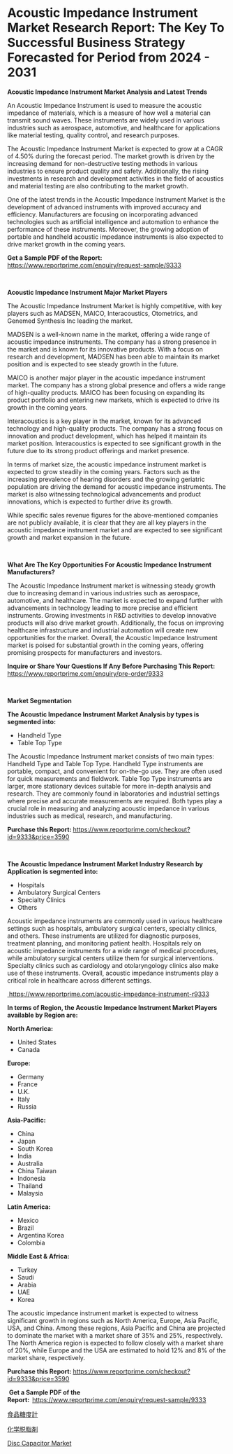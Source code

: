 <p><h1>Acoustic Impedance Instrument Market Research Report: The Key To Successful Business Strategy Forecasted for Period from 2024 - 2031</h1></p><p><strong>Acoustic Impedance Instrument Market Analysis and Latest Trends</strong></p>
<p><p>An Acoustic Impedance Instrument is used to measure the acoustic impedance of materials, which is a measure of how well a material can transmit sound waves. These instruments are widely used in various industries such as aerospace, automotive, and healthcare for applications like material testing, quality control, and research purposes.</p><p>The Acoustic Impedance Instrument Market is expected to grow at a CAGR of 4.50% during the forecast period. The market growth is driven by the increasing demand for non-destructive testing methods in various industries to ensure product quality and safety. Additionally, the rising investments in research and development activities in the field of acoustics and material testing are also contributing to the market growth.</p><p>One of the latest trends in the Acoustic Impedance Instrument Market is the development of advanced instruments with improved accuracy and efficiency. Manufacturers are focusing on incorporating advanced technologies such as artificial intelligence and automation to enhance the performance of these instruments. Moreover, the growing adoption of portable and handheld acoustic impedance instruments is also expected to drive market growth in the coming years.</p></p>
<p><strong>Get a Sample PDF of the Report:&nbsp;</strong> <a href="https://www.reportprime.com/enquiry/request-sample/9333">https://www.reportprime.com/enquiry/request-sample/9333</a></p>
<p>&nbsp;</p>
<p><strong>Acoustic Impedance Instrument Major Market Players</strong></p>
<p><p>The Acoustic Impedance Instrument Market is highly competitive, with key players such as MADSEN, MAICO, Interacoustics, Otometrics, and Genemed Synthesis Inc leading the market. </p><p>MADSEN is a well-known name in the market, offering a wide range of acoustic impedance instruments. The company has a strong presence in the market and is known for its innovative products. With a focus on research and development, MADSEN has been able to maintain its market position and is expected to see steady growth in the future.</p><p>MAICO is another major player in the acoustic impedance instrument market. The company has a strong global presence and offers a wide range of high-quality products. MAICO has been focusing on expanding its product portfolio and entering new markets, which is expected to drive its growth in the coming years.</p><p>Interacoustics is a key player in the market, known for its advanced technology and high-quality products. The company has a strong focus on innovation and product development, which has helped it maintain its market position. Interacoustics is expected to see significant growth in the future due to its strong product offerings and market presence.</p><p>In terms of market size, the acoustic impedance instrument market is expected to grow steadily in the coming years. Factors such as the increasing prevalence of hearing disorders and the growing geriatric population are driving the demand for acoustic impedance instruments. The market is also witnessing technological advancements and product innovations, which is expected to further drive its growth.</p><p>While specific sales revenue figures for the above-mentioned companies are not publicly available, it is clear that they are all key players in the acoustic impedance instrument market and are expected to see significant growth and market expansion in the future.</p></p>
<p>&nbsp;</p>
<p><strong>What Are The Key Opportunities For Acoustic Impedance Instrument Manufacturers?</strong></p>
<p><p>The Acoustic Impedance Instrument market is witnessing steady growth due to increasing demand in various industries such as aerospace, automotive, and healthcare. The market is expected to expand further with advancements in technology leading to more precise and efficient instruments. Growing investments in R&D activities to develop innovative products will also drive market growth. Additionally, the focus on improving healthcare infrastructure and industrial automation will create new opportunities for the market. Overall, the Acoustic Impedance Instrument market is poised for substantial growth in the coming years, offering promising prospects for manufacturers and investors.</p></p>
<p><strong>Inquire or Share Your Questions If Any Before Purchasing This Report:</strong> <a href="https://www.reportprime.com/enquiry/pre-order/9333">https://www.reportprime.com/enquiry/pre-order/9333</a></p>
<p>&nbsp;</p>
<p><strong>Market Segmentation</strong></p>
<p><strong>The Acoustic Impedance Instrument Market Analysis by types is segmented into:</strong></p>
<p><ul><li>Handheld Type</li><li>Table Top Type</li></ul></p>
<p><p>The Acoustic Impedance Instrument market consists of two main types: Handheld Type and Table Top Type. Handheld Type instruments are portable, compact, and convenient for on-the-go use. They are often used for quick measurements and fieldwork. Table Top Type instruments are larger, more stationary devices suitable for more in-depth analysis and research. They are commonly found in laboratories and industrial settings where precise and accurate measurements are required. Both types play a crucial role in measuring and analyzing acoustic impedance in various industries such as medical, research, and manufacturing.</p></p>
<p><strong>Purchase this Report:&nbsp;</strong><a href="https://www.reportprime.com/checkout?id=9333&price=3590">https://www.reportprime.com/checkout?id=9333&price=3590</a></p>
<p>&nbsp;</p>
<p><strong>The Acoustic Impedance Instrument Market Industry Research by Application is segmented into:</strong></p>
<p><ul><li>Hospitals</li><li>Ambulatory Surgical Centers</li><li>Specialty Clinics</li><li>Others</li></ul></p>
<p><p>Acoustic impedance instruments are commonly used in various healthcare settings such as hospitals, ambulatory surgical centers, specialty clinics, and others. These instruments are utilized for diagnostic purposes, treatment planning, and monitoring patient health. Hospitals rely on acoustic impedance instruments for a wide range of medical procedures, while ambulatory surgical centers utilize them for surgical interventions. Specialty clinics such as cardiology and otolaryngology clinics also make use of these instruments. Overall, acoustic impedance instruments play a critical role in healthcare across different settings.</p></p>
<p><a href="https://www.reportprime.com/acoustic-impedance-instrument-r9333">&nbsp;https://www.reportprime.com/acoustic-impedance-instrument-r9333</a></p>
<p><strong>In terms of Region, the Acoustic Impedance Instrument Market Players available by Region are:</strong></p>
<p>
    <p> <strong> North America: </strong>
        <ul>
            <li>United States</li>
            <li>Canada</li>
        </ul>
        </p> 
    <p> <strong> Europe: </strong>
        <ul>
            <li>Germany</li>
            <li>France</li>
            <li>U.K.</li>
            <li>Italy</li>
            <li>Russia</li>
        </ul>
        </p> 
    <p> <strong> Asia-Pacific: </strong>
        <ul>
            <li>China</li>
            <li>Japan</li>
            <li>South Korea</li>
            <li>India</li>
            <li>Australia</li>
            <li>China Taiwan</li>
            <li>Indonesia</li>
            <li>Thailand</li>
            <li>Malaysia</li>
        </ul>
        </p> 
    <p> <strong> Latin America: </strong>
        <ul>
            <li>Mexico</li>
            <li>Brazil</li>
            <li>Argentina Korea</li>
            <li>Colombia</li>
        </ul>
        </p> 
    <p> <strong> Middle East & Africa: </strong>
        <ul>
            <li>Turkey</li>
            <li>Saudi</li>
            <li>Arabia</li>
            <li>UAE</li>
            <li>Korea</li>
        </ul>
    </p>
    </p>
<p><p>The acoustic impedance instrument market is expected to witness significant growth in regions such as North America, Europe, Asia Pacific, USA, and China. Among these regions, Asia Pacific and China are projected to dominate the market with a market share of 35% and 25%, respectively. The North America region is expected to follow closely with a market share of 20%, while Europe and the USA are estimated to hold 12% and 8% of the market share, respectively.</p></p>
<p><strong>Purchase this Report: </strong><a href="https://www.reportprime.com/checkout?id=9333&price=3590">https://www.reportprime.com/checkout?id=9333&price=3590</a></p>
<p>&nbsp;<strong>Get a Sample PDF of the Report:&nbsp;&nbsp;</strong><a href="https://www.reportprime.com/enquiry/request-sample/9333">https://www.reportprime.com/enquiry/request-sample/9333</a></p>
<p><strong></strong></p>
<p><p><a href="https://medium.com/@brayanborer2023/%E9%A3%9F%E5%93%81%E7%B3%96%E3%83%A1%E3%83%BC%E3%82%BF%E3%83%BC%E5%B8%82%E5%A0%B4%E3%83%A1%E3%83%88%E3%83%AA%E3%82%AF%E3%82%B9%E3%81%AE%E3%83%87%E3%82%B3%E3%83%BC%E3%83%87%E3%82%A3%E3%83%B3%E3%82%B0-%E5%B8%82%E5%A0%B4%E3%82%B7%E3%82%A7%E3%82%A2-%E3%83%88%E3%83%AC%E3%83%B3%E3%83%89-%E6%88%90%E9%95%B7%E3%83%91%E3%82%BF%E3%83%BC%E3%83%B3-a7670e9f4e4f">食品糖度計</a></p><p><a href="https://medium.com/@brayanborer2023/%E5%8C%96%E5%AD%A6%E8%84%B1%E8%84%82%E5%89%A4%E5%B8%82%E5%A0%B4-2031%E5%B9%B4%E3%81%BE%E3%81%A7%E3%81%AE%E3%83%88%E3%83%AC%E3%83%B3%E3%83%89-%E4%BA%88%E6%B8%AC-%E7%AB%B6%E4%BA%89%E5%88%86%E6%9E%90-ca0364b9bea0">化学脱脂剤</a></p><p><a href="https://acidic-farm-354.notion.site/Disc-Capacitor-Market-Share-Evolution-and-Market-Growth-Trends-2024-2031-66b62c4acd184caa9629c09567c32d91">Disc Capacitor Market</a></p></p>